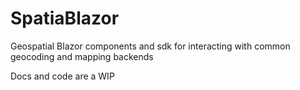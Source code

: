 # SpatiaBlazor

Geospatial Blazor components and sdk for interacting with common geocoding and mapping backends

Docs and code are a WIP